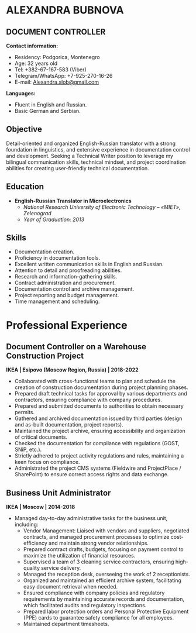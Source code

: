 
# ALEXANDRA BUBNOVA

## DOCUMENT CONTROLLER

**Contact information:**

- Residency: Podgorica, Montenegro
- Age: 32 years old
- Tel: +382-67-167-583 (Viber)
- Telegram/WhatsApp: +7-925-270-16-26
- E-mail: [Alexandra.slob@gmail.com](mailto:Alexandra.slob@gmail.com)

**Languages:**

- Fluent in English and Russian.
- Basic German and Serbian.


## Objective
Detail-oriented and organized English-Russian translator with a strong foundation in linguistics, and extensive experience in documentation control and development. Seeking a Technical Writer position to leverage my bilingual communication skills, technical mindset, and project coordination abilities for creating user-friendly technical documentation.

## Education
- **English-Russian Translator in Microelectronics**
  - *National Research University of Electronic Technology – «MIET», Zelenograd*
  - *Year of Graduation: 2013*

## Skills
- Documentation creation.
- Proficiency in documentation tools.
- Excellent written communication skills in English and Russian.
- Attention to detail and proofreading abilities.
- Research and information-gathering skills.
- Contract administration and procurement.
- Documentation control and archive management.
- Project reporting and budget management.
- Time management and scheduling.

# Professional Experience

## Document Controller on a Warehouse Construction Project
**IKEA | Esipovo (Moscow Region, Russia) | 2018-2022**

- Collaborated with cross-functional teams to plan and schedule the creation of construction documentation during project planning phases.
- Prepared draft technical tasks for approval by various departments and contractors, ensuring compliance with company procedures.
- Prepared and submitted documents to authorities to obtain necessary permits.
- Gathered and archived documentation issued by third parties (design and as-built documentation, project reports).
- Maintained the project archive, ensuring accessibility and organization of critical documents.
- Checked the documentation for compliance with regulations (GOST, SNiP, etc.).
- Strictly adhered to project activity regulations and rules, maintaining a keen focus on compliance.
- Administrated the project CMS systems (Fieldwire and ProjectPlace / SharePoint) to ensure correct access rights and data exchange.

## Business Unit Administrator
**IKEA | Moscow | 2014-2018**

- Managed day-to-day administrative tasks for the business unit, including:
  - Vendor Management: Liaised with vendors and suppliers, negotiated contracts, and managed procurement processes to optimize cost-efficiency and maintain strong vendor relationships.
  - Prepared contract drafts, budgets, focusing on payment control to maximize the utilization of financial resources.
  - Supervised a team of 3 cleaning service contractors, ensuring high-quality service delivery.
  - Managed the reception desk, overseeing the work of 2 receptionists.
  - Organized and maintained an efficient archive system, facilitating easy document retrieval when needed.
  - Ensured compliance with company policies and regulatory requirements by maintaining accurate records and documentation, which facilitated audits and regulatory inspections.
  - Prepared labor protection orders and Personal Protective Equipment (PPE) cards to guarantee safety compliance for all employees.
  - Maintained department timesheets.




